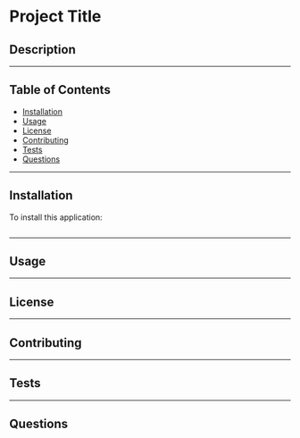 # Project Title

## Description

****

## Table of Contents
* [Installation](#installation)
* [Usage](#usage)
* [License](#license)
* [Contributing](#contributing)
* [Tests](#tests)
* [Questions](#questions)

****
## Installation
To install this application:
```md
```
****
## Usage

****
## License


****
## Contributing

****
## Tests

****
## Questions